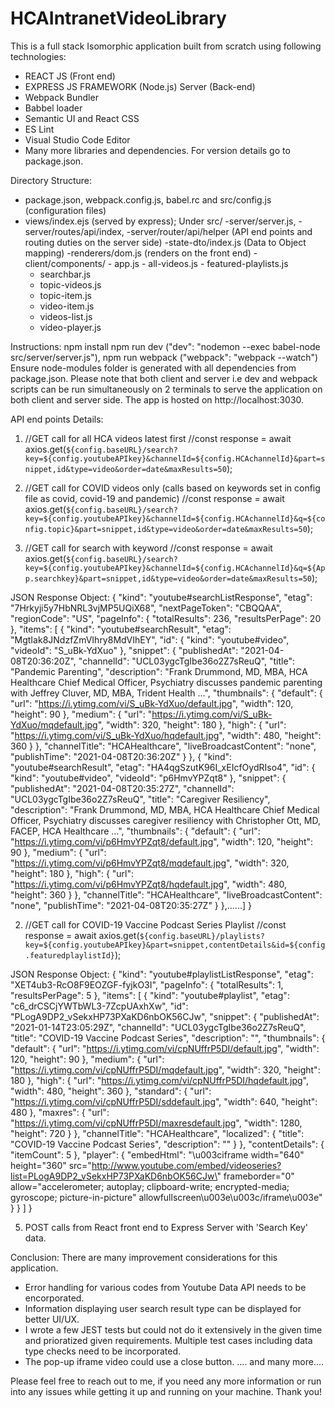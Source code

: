 # HCAIntranetVideoLibrary

This is a full stack Isomorphic application built from scratch using following technologies:
- REACT JS (Front end)
- EXPRESS JS FRAMEWORK (Node.js) Server (Back-end)
- Webpack Bundler
- Babbel loader
- Semantic UI and React CSS
- ES Lint
- Visual Studio Code Editor
- Many more libraries and dependencies. For version details go to package.json.

Directory Structure:
- package.json, webpack.config.js, babel.rc and src/config.js (configuration files)
- views/index.ejs (served by express);
Under src/
-server/server.js,
-server/routes/api/index,
-server/router/api/helper (API end points and routing duties on the server side)
-state-dto/index.js (Data to Object mapping)
-renderers/dom.js (renders on the front end)
-client/components/
     	- app.js
     	- all-videos.js
     	- featured-playlists.js
	- searchbar.js
	- topic-videos.js
	- topic-item.js
	- video-item.js
	- videos-list.js
	- video-player.js

Instructions:
     npm install 
     npm run dev ("dev": "nodemon --exec babel-node src/server/server.js"),
     npm run webpack ("webpack": "webpack --watch")
Ensure node-modules folder is generated with all dependencies from package.json. Please note that both client and server i.e dev and webpack scripts can be run simultaneously on 2 terminals to serve the application on both client and server side. The app is hosted on http://localhost:3030.


API end points Details:
1. //GET call for all HCA videos latest first
  //const response = await axios.get(`${config.baseURL}/search?key=${config.youtubeAPIkey}&channelId=${config.HCAchannelId}&part=snippet,id&type=video&order=date&maxResults=50`);

2. //GET call for COVID videos only (calls based on keywords set in config file as covid, covid-19 and pandemic)
  //const response = await axios.get(`${config.baseURL}/search?key=${config.youtubeAPIkey}&channelId=${config.HCAchannelId}&q=${config.topic}&part=snippet,id&type=video&order=date&maxResults=50`);
  
3. //GET call for search with keyword
  //const response = await axios.get(`${config.baseURL}/search?key=${config.youtubeAPIkey}&channelId=${config.HCAchannelId}&q=${App.searchkey}&part=snippet,id&type=video&order=date&maxResults=50`);
  
JSON Response Object:
{
  "kind": "youtube#searchListResponse",
  "etag": "7Hrkyji5y7HbNRL3vjMP5UQiX68",
  "nextPageToken": "CBQQAA",
  "regionCode": "US",
  "pageInfo": {
    "totalResults": 236,
    "resultsPerPage": 20
  },
  "items": [
    {
      "kind": "youtube#searchResult",
      "etag": "MgtIak8JNdzfZmVIhry8MdVIhEY",
      "id": {
        "kind": "youtube#video",
        "videoId": "S_uBk-YdXuo"
      },
      "snippet": {
        "publishedAt": "2021-04-08T20:36:20Z",
        "channelId": "UCL03ygcTgIbe36o2Z7sReuQ",
        "title": "Pandemic Parenting",
        "description": "Frank Drummond, MD, MBA, HCA Healthcare Chief Medical Officer, Psychiatry discusses pandemic parenting with Jeffrey Cluver, MD, MBA, Trident Health ...",
        "thumbnails": {
          "default": {
            "url": "https://i.ytimg.com/vi/S_uBk-YdXuo/default.jpg",
            "width": 120,
            "height": 90
          },
          "medium": {
            "url": "https://i.ytimg.com/vi/S_uBk-YdXuo/mqdefault.jpg",
            "width": 320,
            "height": 180
          },
          "high": {
            "url": "https://i.ytimg.com/vi/S_uBk-YdXuo/hqdefault.jpg",
            "width": 480,
            "height": 360
          }
        },
        "channelTitle": "HCAHealthcare",
        "liveBroadcastContent": "none",
        "publishTime": "2021-04-08T20:36:20Z"
      }
    },
    {
      "kind": "youtube#searchResult",
      "etag": "HA4qgSzutK96I_xEIcfOydRIso4",
      "id": {
        "kind": "youtube#video",
        "videoId": "p6HmvYPZqt8"
      },
      "snippet": {
        "publishedAt": "2021-04-08T20:35:27Z",
        "channelId": "UCL03ygcTgIbe36o2Z7sReuQ",
        "title": "Caregiver Resiliency",
        "description": "Frank Drummond, MD, MBA, HCA Healthcare Chief Medical Officer, Psychiatry discusses caregiver resiliency with Christopher Ott, MD, FACEP, HCA Healthcare ...",
        "thumbnails": {
          "default": {
            "url": "https://i.ytimg.com/vi/p6HmvYPZqt8/default.jpg",
            "width": 120,
            "height": 90
          },
          "medium": {
            "url": "https://i.ytimg.com/vi/p6HmvYPZqt8/mqdefault.jpg",
            "width": 320,
            "height": 180
          },
          "high": {
            "url": "https://i.ytimg.com/vi/p6HmvYPZqt8/hqdefault.jpg",
            "width": 480,
            "height": 360
          }
        },
        "channelTitle": "HCAHealthcare",
        "liveBroadcastContent": "none",
        "publishTime": "2021-04-08T20:35:27Z"
      }
    },......]
}


2. //GET call for COVID-19 Vaccine Podcast Series Playlist
  //const response = await axios.get(`${config.baseURL}/playlists?key=${config.youtubeAPIkey}&part=snippet,contentDetails&id=${config.featuredplaylistId}`);
  
JSON Response Object:
{
  "kind": "youtube#playlistListResponse",
  "etag": "XET4ub3-RcO8F9EOZGF-fyjkO3I",
  "pageInfo": {
    "totalResults": 1,
    "resultsPerPage": 5
  },
  "items": [
    {
      "kind": "youtube#playlist",
      "etag": "c6_drCSCjYWTbWL3-7ZcpUAxhXw",
      "id": "PLogA9DP2_vSekxHP73PXaKD6nbOK56CJw",
      "snippet": {
        "publishedAt": "2021-01-14T23:05:29Z",
        "channelId": "UCL03ygcTgIbe36o2Z7sReuQ",
        "title": "COVID-19 Vaccine Podcast Series",
        "description": "",
        "thumbnails": {
          "default": {
            "url": "https://i.ytimg.com/vi/cpNUffrP5DI/default.jpg",
            "width": 120,
            "height": 90
          },
          "medium": {
            "url": "https://i.ytimg.com/vi/cpNUffrP5DI/mqdefault.jpg",
            "width": 320,
            "height": 180
          },
          "high": {
            "url": "https://i.ytimg.com/vi/cpNUffrP5DI/hqdefault.jpg",
            "width": 480,
            "height": 360
          },
          "standard": {
            "url": "https://i.ytimg.com/vi/cpNUffrP5DI/sddefault.jpg",
            "width": 640,
            "height": 480
          },
          "maxres": {
            "url": "https://i.ytimg.com/vi/cpNUffrP5DI/maxresdefault.jpg",
            "width": 1280,
            "height": 720
          }
        },
        "channelTitle": "HCAHealthcare",
        "localized": {
          "title": "COVID-19 Vaccine Podcast Series",
          "description": ""
        }
      },
      "contentDetails": {
        "itemCount": 5
      },
      "player": {
        "embedHtml": "\u003ciframe width=\"640\" height=\"360\" src=\"http://www.youtube.com/embed/videoseries?list=PLogA9DP2_vSekxHP73PXaKD6nbOK56CJw\" frameborder=\"0\" allow=\"accelerometer; autoplay; clipboard-write; encrypted-media; gyroscope; picture-in-picture\" allowfullscreen\u003e\u003c/iframe\u003e"
      }
    }
  ]
}

5. POST calls from React front end to Express Server with 'Search Key' data.

Conclusion:
There are many improvement considerations for this application. 
- Error handling for various codes from Youtube Data API needs to be encorporated.
- Information displaying user search result type can be displayed for better UI/UX.
- I wrote a few JEST tests but could not do it extensively in the given time and prioratized given requirements. Multiple test cases including data type checks need to be incorporated.
- The pop-up iframe video could use a close button.
.... and many more....

Please feel free to reach out to me, if you need any more information or run into any issues while getting it up and running on your machine.
Thank you!

